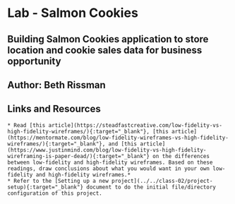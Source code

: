 # Lab - Salmon Cookies
## Building Salmon Cookies application to store location and cookie sales data for business opportunity
## Author: Beth Rissman
## Links and Resources
    * Read [this article](https://steadfastcreative.com/low-fidelity-vs-high-fidelity-wireframes/){:target="_blank"}, [this article](https://mentormate.com/blog/low-fidelity-wireframes-vs-high-fidelity-wireframes/){:target="_blank"}, and [this article](https://www.justinmind.com/blog/low-fidelity-vs-high-fidelity-wireframing-is-paper-dead/){:target="_blank"} on the differences between low-fidelity and high-fidelity wireframes. Based on these readings, draw conclusions about what you would want in your own low-fidelity and high-fidelity wireframes.*
    * Refer to the [Setting up a new project](../../class-02/project-setup){:target="_blank"} document to do the initial file/directory configuration of this project.